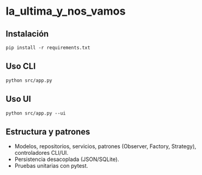# la_ultima_y_nos_vamos

## Instalación
```
pip install -r requirements.txt
```

## Uso CLI
```
python src/app.py
```

## Uso UI
```
python src/app.py --ui
```

## Estructura y patrones
- Modelos, repositorios, servicios, patrones (Observer, Factory, Strategy), controladores CLI/UI.
- Persistencia desacoplada (JSON/SQLite).
- Pruebas unitarias con pytest.
